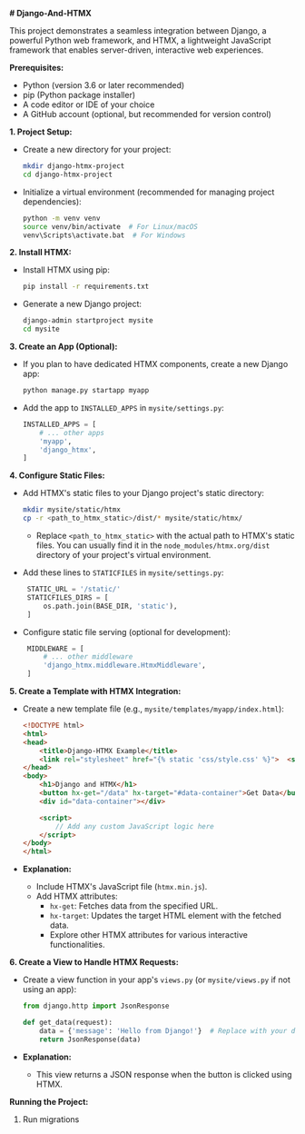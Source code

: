 **# Django-And-HTMX**

This project demonstrates a seamless integration between Django, a powerful Python web framework, and HTMX, a lightweight JavaScript framework that enables server-driven, interactive web experiences.

**Prerequisites:**

- Python (version 3.6 or later recommended)
- pip (Python package installer)
- A code editor or IDE of your choice
- A GitHub account (optional, but recommended for version control)

**1. Project Setup:**

- Create a new directory for your project:

   ```bash
   mkdir django-htmx-project
   cd django-htmx-project
   ```

- Initialize a virtual environment (recommended for managing project dependencies):

   ```bash
   python -m venv venv
   source venv/bin/activate  # For Linux/macOS
   venv\Scripts\activate.bat  # For Windows
   ```

**2. Install HTMX:**

- Install HTMX using pip:

   ```bash
   pip install -r requirements.txt
   ```

- Generate a new Django project:

   ```bash
   django-admin startproject mysite
   cd mysite
   ```


**3. Create an App (Optional):**

- If you plan to have dedicated HTMX components, create a new Django app:

   ```bash
   python manage.py startapp myapp
   ```

- Add the app to `INSTALLED_APPS` in `mysite/settings.py`:

   ```python
   INSTALLED_APPS = [
       # ... other apps
       'myapp',
       'django_htmx',
   ]
   ```

**4. Configure Static Files:**

- Add HTMX's static files to your Django project's static directory:

   ```bash
   mkdir mysite/static/htmx
   cp -r <path_to_htmx_static>/dist/* mysite/static/htmx/
   ```

   - Replace `<path_to_htmx_static>` with the actual path to HTMX's static files. You can usually find it in the `node_modules/htmx.org/dist` directory of your project's virtual environment.

- Add these lines to `STATICFILES` in `mysite/settings.py`:

   ```python
    STATIC_URL = '/static/'
    STATICFILES_DIRS = [
        os.path.join(BASE_DIR, 'static'),
    ]
   ```

- Configure static file serving (optional for development):

   ```python
    MIDDLEWARE = [
        # ... other middleware
        'django_htmx.middleware.HtmxMiddleware',
    ]

   ```

**5. Create a Template with HTMX Integration:**

- Create a new template file (e.g., `mysite/templates/myapp/index.html`):

   ```html
   <!DOCTYPE html>
   <html>
   <head>
       <title>Django-HTMX Example</title>
       <link rel="stylesheet" href="{% static 'css/style.css' %}">  <script src="{% static 'htmx/htmx.min.js' %}"></script>
   </head>
   <body>
       <h1>Django and HTMX</h1>
       <button hx-get="/data" hx-target="#data-container">Get Data</button>
       <div id="data-container"></div>

       <script>
           // Add any custom JavaScript logic here
       </script>
   </body>
   </html>
   ```

- **Explanation:**
   - Include HTMX's JavaScript file (`htmx.min.js`).
   - Add HTMX attributes:
     - `hx-get`: Fetches data from the specified URL.
     - `hx-target`: Updates the target HTML element with the fetched data.
     - Explore other HTMX attributes for various interactive functionalities.

**6. Create a View to Handle HTMX Requests:**

- Create a view function in your app's `views.py` (or `mysite/views.py` if not using an app):

   ```python
   from django.http import JsonResponse

   def get_data(request):
       data = {'message': 'Hello from Django!'}  # Replace with your desired data
       return JsonResponse(data)
   ```

- **Explanation:**
   - This view returns a JSON response when the button is clicked using HTMX.

**Running the Project:**

1. Run migrations